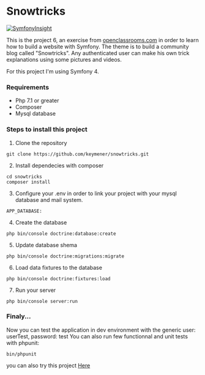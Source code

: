 # Snowtricks

[![SymfonyInsight](https://insight.symfony.com/projects/0bb7dc35-ae15-4c45-9a4b-1de4ea896d36/big.svg)](https://insight.symfony.com/projects/0bb7dc35-ae15-4c45-9a4b-1de4ea896d36)


This is the project 6, an exercise from [openclassrooms.com](https://openclassrooms.com/) in order to learn how to build a website with Symfony.
The theme is to build a community blog called "Snowtricks". 
Any authenticated user can make his own trick explanations using some pictures and videos.

For this project I'm using Symfony 4.

### Requirements

* Php 7.1 or greater
* Composer
* Mysql database

### Steps to install this project

1. Clone the repository
```
git clone https://github.com/keymener/snowtricks.git
```
2. Install dependecies with composer
```
cd snowtricks
composer install
```
3. Configure your .env in order to link your project with your mysql database and mail system.
```
APP_DATABASE:
```
4. Create the database
```
php bin/console doctrine:database:create
```
5. Update database shema
```
php bin/console doctrine:migrations:migrate
```
6. Load data fixtures to the database
```
php bin/console doctrine:fixtures:load
```
7. Run your server
```
php bin/console server:run
```

### Finaly...

Now you can test the application in dev environment with the generic user: userTest, password: test
You can also run few functionnal and unit tests with phpunit:
```
bin/phpunit
```

you can also try this project [Here](http://vps673214.ovh.net "Snowtricks")
